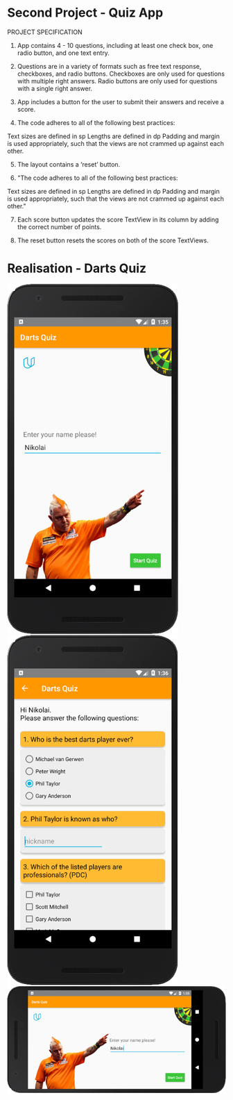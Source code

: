 # Second Project - Quiz App

PROJECT SPECIFICATION
1. App contains 4 - 10 questions, including at least one check box, one radio button, and one text entry.

2. Questions are in a variety of formats such as free text response, checkboxes, and radio buttons. Checkboxes are only used for questions with multiple right answers. Radio buttons are only used for questions with a single right answer.

3. App includes a button for the user to submit their answers and receive a score.

4. The code adheres to all of the following best practices:

  Text sizes are defined in sp
  Lengths are defined in dp
  Padding and margin is used appropriately, such that the views are not crammed up against each other.



5. The layout contains a ‘reset’ button.

6. "The code adheres to all of the following best practices:

Text sizes are defined in sp
Lengths are defined in dp
Padding and margin is used appropriately, such that the views are not crammed up against each other."

7. Each score button updates the score TextView in its column by adding the correct number of points.

8. The reset button resets the scores on both of the score TextViews.


# Realisation - Darts Quiz


![GitHub Logo](Screenshots/screen1.png)  ![GitHub Logo](Screenshots/screen2.png)  ![GitHub Logo](Screenshots/screen3.png)  
  
